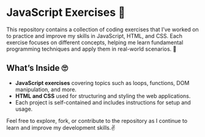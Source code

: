 # JavaScript Exercises 😤

This repository contains a collection of coding exercises that I’ve worked on to practice and improve my skills in JavaScript, HTML, and CSS. Each exercise focuses on different concepts, helping me learn fundamental programming techniques and apply them in real-world scenarios. 📕

## What’s Inside 🙄
- **JavaScript exercises** covering topics such as loops, functions, DOM manipulation, and more.
- **HTML and CSS** used for structuring and styling the web applications.
- Each project is self-contained and includes instructions for setup and usage.

Feel free to explore, fork, or contribute to the repository as I continue to learn and improve my development skills.✌
